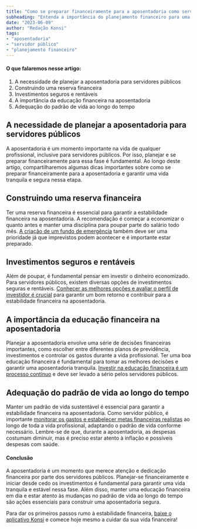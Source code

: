 ```yaml
---
title: "Como se preparar financeiramente para a aposentadoria como servidor público"
subheading: "Entenda a importância do planejamento financeiro para uma aposentadoria tranquila e segura."
date: "2023-06-09"
author: "Redação Konsi"
tags:
- "aposentadoria"
- "servidor público"
- "planejamento financeiro"
---
```


#### O que falaremos nesse artigo:
1. A necessidade de planejar a aposentadoria para servidores públicos
2. Construindo uma reserva financeira
3. Investimentos seguros e rentáveis
4. A importância da educação financeira na aposentadoria
5. Adequação do padrão de vida ao longo do tempo

## A necessidade de planejar a aposentadoria para servidores públicos

A aposentadoria é um momento importante na vida de qualquer profissional, inclusive para servidores públicos. Por isso, planejar e se preparar financeiramente para essa fase é fundamental. Ao longo deste artigo, compartilharemos algumas dicas importantes sobre como se preparar financeiramente para a aposentadoria e garantir uma vida tranquila e segura nessa etapa.

## Construindo uma reserva financeira

Ter uma reserva financeira é essencial para garantir a estabilidade financeira na aposentadoria. A recomendação é começar a economizar o quanto antes e manter uma disciplina para poupar parte do salário todo mês. [A criação de um fundo de emergência](https://konsi.com.br/postagens/a-importncia-da-reserva-de-emergncia-e-como-constru-la-com-inteligncia-financeira) também deve ser uma prioridade já que imprevistos podem acontecer e é importante estar preparado. 

## Investimentos seguros e rentáveis

Além de poupar, é fundamental pensar em investir o dinheiro economizado. Para servidores públicos, existem diversas opções de investimentos seguras e rentáveis. [Conhecer as melhores opções e avaliar o perfil de investidor é crucial](https://konsi.com.br/postagens/investimento-para-servidores-pblicos-conhecendo-as-melhores-opes) para garantir um bom retorno e contribuir para a estabilidade financeira na aposentadoria.

## A importância da educação financeira na aposentadoria

Planejar a aposentadoria envolve uma série de decisões financeiras importantes, como escolher entre diferentes planos de previdência, investimentos e controlar os gastos durante a vida profissional. Ter uma boa educação financeira é fundamental para tomar as melhores decisões e garantir uma aposentadoria tranquila. [Investir na educação financeira é um processo contínuo](https://konsi.com.br/postagens/a-importncia-da-educao-financeira-para-servidores-pblicos-e-como-implement-la-em-sua-vida) e deve ser levado a sério pelos servidores públicos.

## Adequação do padrão de vida ao longo do tempo

Manter um padrão de vida sustentável é essencial para garantir a estabilidade financeira na aposentadoria. Como servidor público, é importante [monitorar os gastos e estabelecer metas financeiras realistas](https://konsi.com.br/postagens/como-elaborar-metas-financeiras-realistas-para-servidores-pblicos) ao longo de toda a vida profissional, adaptando o padrão de vida conforme necessário. Lembre-se de que, durante a aposentadoria, as despesas costumam diminuir, mas é preciso estar atento à inflação e possíveis despesas com saúde.

#### Conclusão

A aposentadoria é um momento que merece atenção e dedicação financeira por parte dos servidores públicos. Planejar-se financeiramente e iniciar desde cedo os investimentos é fundamental para garantir uma vida tranquila e estável nessa fase. Além disso, manter uma educação financeira em dia e estar atento às mudanças no padrão de vida ao longo do tempo são ações essenciais para construir uma aposentadoria segura.

Para dar os primeiros passos rumo à estabilidade financeira, [baixe o aplicativo Konsi](https://konsi.com.br/download) e comece hoje mesmo a cuidar da sua vida financeira!